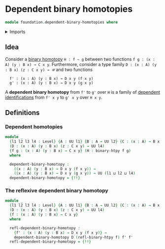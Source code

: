 # Dependent binary homotopies

```agda
module foundation.dependent-binary-homotopies where
```

<details><summary>Imports</summary>

```agda
open import foundation.binary-homotopies
open import foundation.universe-levels

open import foundation-core.dependent-identifications
```

</details>

## Idea

Consider a [binary homotopy](foundation-core.homotopies.md) `H : f ~ g` between
two functions `f g : (x : A) (y : B x) → C x y`. Furthermore, consider a type
family `D : (x : A) (y : B x) (z : C x y) → 𝒰` and two functions

```text
  f' : (x : A) (y : B x) → D x y (f x y)
  g' : (x : A) (y : B x) → D x y (g x y)
```

A **dependent binary homotopy** from `f'` to `g'` over `H` is a family of
[dependent identifications](foundation-core.dependent-identifications.md) from
`f' x y` to `g' x y` over `H x y`.

## Definitions

### Dependent homotopies

```agda
module _
  {l1 l2 l3 l4 : Level} {A : UU l1} {B : A → UU l2} {C : (x : A) → B x → UU l3}
  (D : (x : A) (y : B x) (z : C x y) → UU l4)
  {f g : (x : A) (y : B x) → C x y} (H : binary-htpy f g)
  where

  dependent-binary-homotopy :
    ((x : A) (y : B x) → D x y (f x y)) →
    ((x : A) (y : B x) → D x y (g x y)) → UU (l1 ⊔ l2 ⊔ l4)
  dependent-binary-homotopy = {!!}
```

### The reflexive dependent binary homotopy

```agda
module _
  {l1 l2 l3 l4 : Level} {A : UU l1} {B : A → UU l2} {C : (x : A) → B x → UU l3}
  (D : (x : A) (y : B x) (z : C x y) → UU l4)
  {f : (x : A) (y : B x) → C x y}
  where

  refl-dependent-binary-homotopy :
    {f' : (x : A) (y : B x) → D x y (f x y)} →
    dependent-binary-homotopy D (refl-binary-htpy f) f' f'
  refl-dependent-binary-homotopy = {!!}
```
